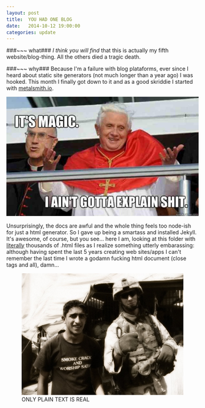 ```yaml
---
layout: post
title:  YOU HAD ONE BLOG
date:   2014-10-12 19:00:00
categories: update
---
```


###~~~ what###
*I think you will find* that this is actually my fifth website/blog-thing. All the others died a tragic death.

###~~~ why###
Because I'm a failure with blog plataforms, ever since I heard about static site generators (not much longer than a year ago) I was hooked. This month I finally got down to it and as a good skriddie I started with [metalsmith.io](http://metalsmith.io).

![inorite](/assets/img/its.magic.jpg)

Unsurprisingly, the docs are awful and the whole thing feels too node-ish for just a html generator. So I gave up being a smartass and installed Jekyll. It's awesome, of course, but you see... here I am, looking at this folder with <u>literally</u> thousands of .html files as I realize something utterly embarassing: although having spent the last 5 years creating web sites/apps I can't remember the last time I wrote a godamn fucking html document (close tags and all), damn...

<figure>
  <img src='/assets/img/smoke.crack.jpg' alt='metal' />
  <figcaption class='large'>ONLY PLAIN TEXT IS REAL</figcaption>
</figure>